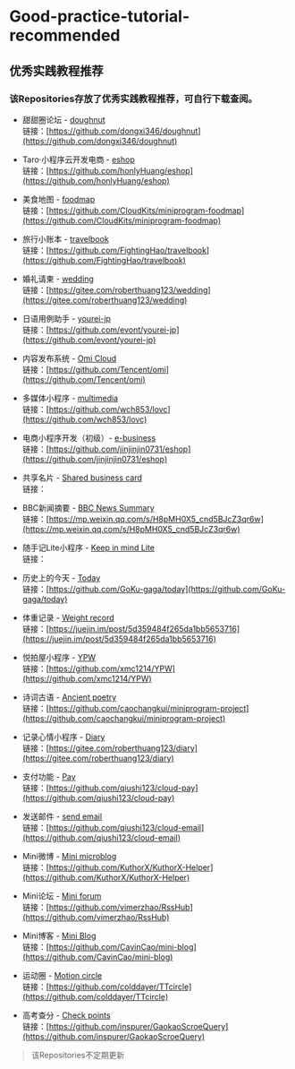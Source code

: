 # Good-practice-tutorial-recommended
## 优秀实践教程推荐
### 该Repositories存放了优秀实践教程推荐，可自行下载查阅。
- 甜甜圈论坛 - [doughnut](https://github.com/TencentCloudBase/Good-practice-tutorial-recommended/blob/master/doughnut%EF%BC%88%E7%94%9C%E7%94%9C%E5%9C%88%E8%AE%BA%E5%9D%9B%EF%BC%89)</br>
链接：[https://github.com/dongxi346/doughnut](https://github.com/dongxi346/doughnut)</br>

- Taro·小程序云开发电商 - [eshop](https://github.com/TencentCloudBase/Good-practice-tutorial-recommended/tree/master/eshop%EF%BC%88Taro%C2%B7%E5%B0%8F%E7%A8%8B%E5%BA%8F%E4%BA%91%E5%BC%80%E5%8F%91%E7%94%B5%E5%95%86%EF%BC%89)</br>
链接：[https://github.com/honlyHuang/eshop](https://github.com/honlyHuang/eshop)</br>

- 美食地图 - [foodmap](https://github.com/TencentCloudBase/Good-practice-tutorial-recommended/tree/master/foodmap%EF%BC%88%E7%BE%8E%E9%A3%9F%E5%9C%B0%E5%9B%BE%EF%BC%89)</br>
链接：[https://github.com/CloudKits/miniprogram-foodmap](https://github.com/CloudKits/miniprogram-foodmap)</br>

- 旅行小账本 - [travelbook](https://github.com/TencentCloudBase/Good-practice-tutorial-recommended/tree/master/travelbook%EF%BC%88%E6%97%85%E8%A1%8C%E5%B0%8F%E8%B4%A6%E6%9C%AC%EF%BC%89)</br>
链接：[https://github.com/FightingHao/travelbook](https://github.com/FightingHao/travelbook)</br>

- 婚礼请柬 - [wedding](https://github.com/TencentCloudBase/Good-practice-tutorial-recommended/tree/master/wedding%EF%BC%88%E5%A9%9A%E7%A4%BC%E8%AF%B7%E6%9F%AC%EF%BC%89)</br>
链接：[https://gitee.com/roberthuang123/wedding](https://gitee.com/roberthuang123/wedding)</br>

- 日语用例助手 - [yourei-jp](https://github.com/TencentCloudBase/Good-practice-tutorial-recommended/tree/master/yourei-jp%EF%BC%88%E6%97%A5%E8%AF%AD%E7%94%A8%E4%BE%8B%E5%8A%A9%E6%89%8B%EF%BC%89)</br>
链接：[https://github.com/evont/yourei-jp](https://github.com/evont/yourei-jp)</br>

- 内容发布系统 - [Omi Cloud](https://github.com/TencentCloudBase/Good-practice-tutorial-recommended/tree/master/Omi%20Cloud%EF%BC%88%E5%86%85%E5%AE%B9%E5%8F%91%E5%B8%83%E7%B3%BB%E7%BB%9F%EF%BC%89)</br>
链接：[https://github.com/Tencent/omi](https://github.com/Tencent/omi)</br>

- 多媒体小程序 - [multimedia](https://github.com/TencentCloudBase/Good-practice-tutorial-recommended/tree/master/multimedia%EF%BC%88%E5%A4%9A%E5%AA%92%E4%BD%93%E5%B0%8F%E7%A8%8B%E5%BA%8F%EF%BC%89)</br>
链接：[https://github.com/wch853/lovc](https://github.com/wch853/lovc)</br>

- 电商小程序开发（初级）- [e-business](https://github.com/TencentCloudBase/Good-practice-tutorial-recommended/tree/master/%E7%94%B5%E5%95%86%E5%B0%8F%E7%A8%8B%E5%BA%8F%E5%BC%80%E5%8F%91%EF%BC%88%E5%88%9D%E7%BA%A7%EF%BC%89)</br>
链接：[https://github.com/jinjinjin0731/eshop](https://github.com/jinjinjin0731/eshop)</br>

- 共享名片 - [Shared business card](https://github.com/TencentCloudBase/Good-practice-tutorial-recommended/tree/master/Shared%20business%20card%EF%BC%88%E5%85%B1%E4%BA%AB%E5%90%8D%E7%89%87%EF%BC%89)</br>
链接：</br>

- BBC新闻摘要 - [BBC News Summary](https://github.com/TencentCloudBase/Good-practice-tutorial-recommended/tree/master/BBC%20News%20Summary%EF%BC%88BBC%E6%96%B0%E9%97%BB%E6%91%98%E8%A6%81%EF%BC%89)</br>
链接：[https://mp.weixin.qq.com/s/H8pMH0X5_cnd5BJcZ3qr6w](https://mp.weixin.qq.com/s/H8pMH0X5_cnd5BJcZ3qr6w)</br>

- 随手记Lite小程序 - [Keep in mind Lite](https://github.com/TencentCloudBase/Good-practice-tutorial-recommended/tree/master/Keep%20in%20mind%20Lite%EF%BC%88%E9%9A%8F%E6%89%8B%E8%AE%B0Lite%E5%B0%8F%E7%A8%8B%E5%BA%8F%EF%BC%89)</br>
链接：</br>

- 历史上的今天 - [Today](https://github.com/TencentCloudBase/Good-practice-tutorial-recommended/tree/master/Today%EF%BC%88%E5%8E%86%E5%8F%B2%E4%B8%8A%E7%9A%84%E4%BB%8A%E5%A4%A9%EF%BC%89)</br>
链接：[https://github.com/GoKu-gaga/today](https://github.com/GoKu-gaga/today)</br>

- 体重记录 - [Weight record](https://github.com/TencentCloudBase/Good-practice-tutorial-recommended/tree/master/Weight%20record%EF%BC%88%E4%BD%93%E9%87%8D%E8%AE%B0%E5%BD%95%EF%BC%89)</br>
链接：[https://juejin.im/post/5d359484f265da1bb5653716](https://juejin.im/post/5d359484f265da1bb5653716)</br>

- 悦拍屋小程序 - [YPW](https://github.com/TencentCloudBase/Good-practice-tutorial-recommended/tree/master/YPW%EF%BC%88%E6%82%A6%E6%8B%8D%E5%B1%8B%E5%B0%8F%E7%A8%8B%E5%BA%8F%EF%BC%89)</br>
链接：[https://github.com/xmc1214/YPW](https://github.com/xmc1214/YPW)</br>

- 诗词古语 - [Ancient poetry](https://github.com/TencentCloudBase/Good-practice-tutorial-recommended/tree/master/Ancient%20poetry%EF%BC%88%E8%AF%97%E8%AF%8D%E5%8F%A4%E8%AF%AD%EF%BC%89)</br>
链接：[https://github.com/caochangkui/miniprogram-project](https://github.com/caochangkui/miniprogram-project)</br>

- 记录心情小程序 - [Diary](https://github.com/TencentCloudBase/Good-practice-tutorial-recommended/tree/master/Diary%EF%BC%88%E8%AE%B0%E5%BD%95%E5%BF%83%E6%83%85%E5%B0%8F%E7%A8%8B%E5%BA%8F%EF%BC%89)</br>
链接：[https://gitee.com/roberthuang123/diary](https://gitee.com/roberthuang123/diary)</br>

- 支付功能 - [Pay](https://github.com/TencentCloudBase/Good-practice-tutorial-recommended/tree/master/Pay%EF%BC%88%E6%94%AF%E4%BB%98%E5%8A%9F%E8%83%BD%EF%BC%89)</br>
链接：[https://github.com/qiushi123/cloud-pay](https://github.com/qiushi123/cloud-pay)</br>

- 发送邮件 - [send email](https://github.com/TencentCloudBase/Good-practice-tutorial-recommended/tree/master/send%20email%EF%BC%88%E5%8F%91%E9%80%81%E9%82%AE%E4%BB%B6%EF%BC%89)</br>
链接：[https://github.com/qiushi123/cloud-email](https://github.com/qiushi123/cloud-email)</br>

- Mini微博 - [Mini microblog](https://github.com/TencentCloudBase/Good-practice-tutorial-recommended/tree/master/Mini%20microblog%EF%BC%88%E8%BF%B7%E4%BD%A0%E5%BE%AE%E5%8D%9A%EF%BC%89)</br>
链接：[https://github.com/KuthorX/KuthorX-Helper](https://github.com/KuthorX/KuthorX-Helper)</br>

- Mini论坛 - [Mini forum](https://github.com/TencentCloudBase/Good-practice-tutorial-recommended/tree/master/Mini%20forum%EF%BC%88Mini%E8%AE%BA%E5%9D%9B%EF%BC%89)</br>
链接：[https://github.com/vimerzhao/RssHub](https://github.com/vimerzhao/RssHub)</br>

- Mini博客 - [Mini Blog](https://github.com/TencentCloudBase/Good-practice-tutorial-recommended/tree/master/Mini%20Blog%EF%BC%88Mini%E5%8D%9A%E5%AE%A2%EF%BC%89)</br>
链接：[https://github.com/CavinCao/mini-blog](https://github.com/CavinCao/mini-blog)</br>

- 运动圈 - [Motion circle](https://github.com/TencentCloudBase/Good-practice-tutorial-recommended/tree/master/Motion%20circle%EF%BC%88%E8%BF%90%E5%8A%A8%E5%9C%88%EF%BC%89)</br>
链接：[https://github.com/colddayer/TTcircle](https://github.com/colddayer/TTcircle)</br>

- 高考查分 - [Check points](https://github.com/TencentCloudBase/Good-practice-tutorial-recommended/tree/master/Check%20points%EF%BC%88%E9%AB%98%E8%80%83%E6%9F%A5%E5%88%86%EF%BC%89)</br>
链接：[https://github.com/inspurer/GaokaoScroeQuery](https://github.com/inspurer/GaokaoScroeQuery)</br>

>该Repositories不定期更新
